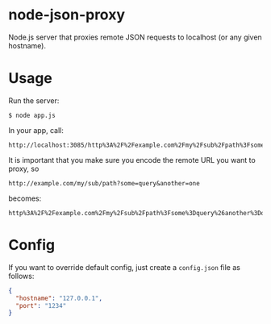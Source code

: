 node-json-proxy
===============

Node.js server that proxies remote JSON requests to localhost (or any given hostname).

# Usage

Run the server:
```
$ node app.js
```

In your app, call:
```
http://localhost:3085/http%3A%2F%2Fexample.com%2Fmy%2Fsub%2Fpath%3Fsome%3Dquery%26another%3Done
```
It is important that you make sure you encode the remote URL you want to proxy, so
```
http://example.com/my/sub/path?some=query&another=one
```
becomes:
```
http%3A%2F%2Fexample.com%2Fmy%2Fsub%2Fpath%3Fsome%3Dquery%26another%3Done
```

# Config

If you want to override default config, just create a `config.json` file as follows:
```json
{
  "hostname": "127.0.0.1",
  "port": "1234"
}
```

